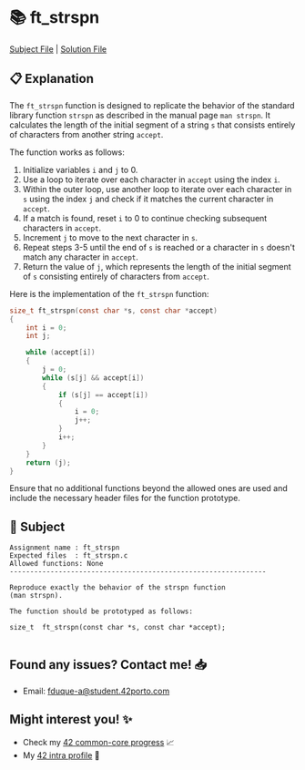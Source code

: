 # :books: ft_strspn

[Subject File](./subject.en.txt) | [Solution File](./ft_strspn.c)

## :clipboard: Explanation

The `ft_strspn` function is designed to replicate the behavior of the standard library function `strspn` as described in the manual page `man strspn`. It calculates the length of the initial segment of a string `s` that consists entirely of characters from another string `accept`.

The function works as follows:

1. Initialize variables `i` and `j` to 0.
2. Use a loop to iterate over each character in `accept` using the index `i`.
3. Within the outer loop, use another loop to iterate over each character in `s` using the index `j` and check if it matches the current character in `accept`.
4. If a match is found, reset `i` to 0 to continue checking subsequent characters in `accept`.
5. Increment `j` to move to the next character in `s`.
6. Repeat steps 3-5 until the end of `s` is reached or a character in `s` doesn't match any character in `accept`.
7. Return the value of `j`, which represents the length of the initial segment of `s` consisting entirely of characters from `accept`.

Here is the implementation of the `ft_strspn` function:

```c
size_t ft_strspn(const char *s, const char *accept)
{
    int i = 0;
    int j;

    while (accept[i])
    {
        j = 0;
        while (s[j] && accept[i])
        {
            if (s[j] == accept[i])
            {
                i = 0;
                j++;
            }
            i++;
        }
    }
    return (j);
}
```

Ensure that no additional functions beyond the allowed ones are used and include the necessary header files for the function prototype.

## :pencil: Subject

```
Assignment name	: ft_strspn
Expected files	: ft_strspn.c
Allowed functions: None
---------------------------------------------------------------

Reproduce exactly the behavior of the strspn function 
(man strspn).

The function should be prototyped as follows:

size_t	ft_strspn(const char *s, const char *accept);


```

## Found any issues? Contact me! 📥

- Email: fduque-a@student.42porto.com

## Might interest you! :sparkles:

- Check my [42 common-core progress](https://github.com/fduquea/42cursus) :chart_with_upwards_trend:
- My [42 intra profile](https://profile.intra.42.fr/users/fduque-a) :bust_in_silhouette:
